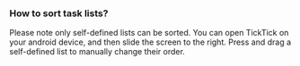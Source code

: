 ### How to sort task lists?
Please note only self-defined lists can be sorted. You can open TickTick on your android device, and then slide the screen to the right. Press and drag a self-defined list to manually change their order. 




